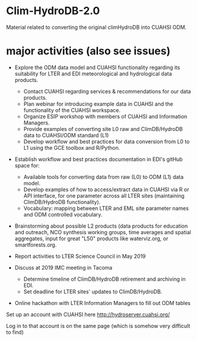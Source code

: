 # Clim-HydroDB-2.0
Material related to converting the original climHydroDB into CUAHSI ODM.

# major activities (also see issues)
- Explore the ODM data model and CUAHSI functionality regarding its suitability for LTER and EDI meteorological and hydrological data products.
  - Contact CUAHSI regarding services & recommendations for our data products.
  - Plan webinar for introducing example data in CUAHSI and the functionality of the CUAHSI workspace.
  - Organize ESIP workshop with members of CUAHSI and Information Managers.
  - Provide examples of converting site L0 raw and ClimDB/HydroDB data to CUAHSI/ODM standard (L1)
  - Develop workflow and best practices for data conversion from L0 to L1 using the GCE toolbox and R/Python.

- Establish workflow and best practices documentation in EDI's gitHub space for:
  - Available tools for converting data from raw (L0) to ODM (L1) data model.
  - Develop examples of how to access/extract data in CUAHSI via R or API interface, for one parameter across all LTER sites (maintaining ClimDB/HydroDB functionality).
  - Vocabulary: mapping between LTER and EML site parameter names and ODM controlled vocabulary.

- Brainstorming about possible L2 products (data products for education and outreach, NCO synthesis working groups, time averages and spatial aggregates, input for great "L50" products like waterviz.org, or smartforests.org.

- Report activities to LTER Science Council in May 2019

- Discuss at 2019 IMC meeting in Tacoma
  - Determine timeline of ClimDB/HydroDB retirement and archiving in EDI.
  - Set deadline for LTER sites' updates to ClimDB/HydroDB.

- Online hackathon with LTER Information Managers to fill out ODM tables


Set up an account with CUAHSI here http://hydroserver.cuahsi.org/

Log in to that account is on the same page (which is somehow very difficult to find)
